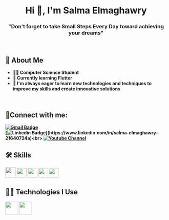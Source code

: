 <h1 align="center">Hi 👋, I'm Salma Elmaghawry</h1>

<!img src="https://camo.githubusercontent.com/0ed1d94dd2d068989b9150c2844661da4ea10bd281a91ae2a38716dbc63de1b4/68747470733a2f2f6d656469612e67697068792e636f6d2f6d656469612f6965796c397a6d436a4f3462347436716f592f67697068792e676966" alt="Profile Picture" width="150" height="150" align="right">

<h3 align="center">"Don't forget to take <b> Small Steps Every Day <b> toward achieving your dreams"</h3>


<br>
  
## 🚀 About Me

- 👩‍💻 Computer Science Student
- 📱 Currently learning **Flutter**
- 🌱 I'm always eager to learn new technologies and techniques to improve my skills and create innovative solutions 
<br>

## 📩Connect with me:
 [![Gmail Badge](https://img.shields.io/badge/-salmaelmaghawry91@gmail.com-c14438?style=flat-square&logo=Gmail&logoColor=white&link=mailto:salmaelmaghawry91@gmail.com)](mailto:salmaelmaghawry91@gmail.com)<br>[![Linkedin Badge](https://img.shields.io/badge/-Salma_Elmaghawry-blue?style=flat-square&logo=Linkedin&logoColor=white&link=[https://www.linkedin.com/in/salma-elmaghawry-21640724a](https://www.linkedin.com/in/salma-elmaghawry-21640724a))](https://www.linkedin.com/in/salma-elmaghawry-21640724a)<br> [![Youtube Channel](https://img.shields.io/badge/-Salma_Elmaghawry-c14438?style=flat-square&logo=Youtube&link=https://www.youtube.com/channel/UCNNvzHKlPkI1911qH_q0E2Q)](https://www.youtube.com/channel/UCNNvzHKlPkI1911qH_q0E2Q)
<br>

## 🛠 Skills

 <img src = 'https://github.com/MarikIshtar007/MarikIshtar007/blob/master/images/dart.svg' width='33'/>
<img src = 'https://github.com/MarikIshtar007/MarikIshtar007/blob/master/images/cpp.svg' width='30'/>
<img src = 'https://github.com/MarikIshtar007/MarikIshtar007/blob/master/images/python2.png' height='30'/>
<img src = 'https://github.com/MarikIshtar007/MarikIshtar007/blob/master/images/html.svg' width='30'/>
<img src = 'https://github.com/MarikIshtar007/MarikIshtar007/blob/master/images/css.svg' width='30'/>

<br>


 ## 👩‍💻 Technologies I Use
 <img src = 'https://github.com/MarikIshtar007/MarikIshtar007/blob/master/images/flutter-logo.svg' width='40'/>
 <img src = 'https://github.com/MarikIshtar007/MarikIshtar007/blob/master/images/git.svg' width='40'/>

 
 




